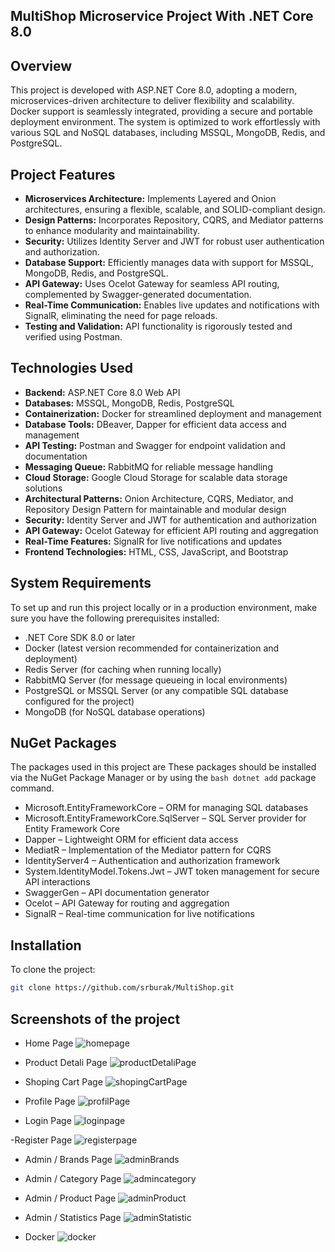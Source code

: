## MultiShop Microservice Project With .NET Core 8.0

## Overview
This project is developed with ASP.NET Core 8.0, adopting a modern, microservices-driven architecture to deliver flexibility and scalability. Docker support is seamlessly integrated, providing a secure and portable deployment environment. The system is optimized to work effortlessly with various SQL and NoSQL databases, including MSSQL, MongoDB, Redis, and PostgreSQL.

## Project Features

- **Microservices Architecture:** Implements Layered and Onion architectures, ensuring a flexible, scalable, and SOLID-compliant design.
- **Design Patterns:** Incorporates Repository, CQRS, and Mediator patterns to enhance modularity and maintainability.
- **Security:** Utilizes Identity Server and JWT for robust user authentication and authorization.
- **Database Support:** Efficiently manages data with support for MSSQL, MongoDB, Redis, and PostgreSQL.
- **API Gateway:** Uses Ocelot Gateway for seamless API routing, complemented by Swagger-generated documentation.
- **Real-Time Communication:** Enables live updates and notifications with SignalR, eliminating the need for page reloads.
- **Testing and Validation:** API functionality is rigorously tested and verified using Postman.

## Technologies Used

- **Backend:** ASP.NET Core 8.0 Web API
- **Databases:** MSSQL, MongoDB, Redis, PostgreSQL
- **Containerization:** Docker for streamlined deployment and management
- **Database Tools:** DBeaver, Dapper for efficient data access and management
- **API Testing:** Postman and Swagger for endpoint validation and documentation
- **Messaging Queue:** RabbitMQ for reliable message handling
- **Cloud Storage:** Google Cloud Storage for scalable data storage solutions
- **Architectural Patterns:** Onion Architecture, CQRS, Mediator, and Repository Design Pattern for maintainable and modular design
- **Security:** Identity Server and JWT for authentication and authorization
- **API Gateway:** Ocelot Gateway for efficient API routing and aggregation
- **Real-Time Features:** SignalR for live notifications and updates
- **Frontend Technologies:** HTML, CSS, JavaScript, and Bootstrap

## System Requirements
To set up and run this project locally or in a production environment, make sure you have the following prerequisites installed:

- .NET Core SDK 8.0 or later
- Docker (latest version recommended for containerization and deployment)
- Redis Server (for caching when running locally)
- RabbitMQ Server (for message queueing in local environments)
- PostgreSQL or MSSQL Server (or any compatible SQL database configured for the project)
- MongoDB (for NoSQL database operations)

## NuGet Packages
The packages used in this project are
These packages should be installed via the NuGet Package Manager or by using the ```bash dotnet add```  package command.

- Microsoft.EntityFrameworkCore – ORM for managing SQL databases
- Microsoft.EntityFrameworkCore.SqlServer – SQL Server provider for Entity Framework Core
- Dapper – Lightweight ORM for efficient data access
- MediatR – Implementation of the Mediator pattern for CQRS
- IdentityServer4 – Authentication and authorization framework
- System.IdentityModel.Tokens.Jwt – JWT token management for secure API interactions
- SwaggerGen – API documentation generator
- Ocelot – API Gateway for routing and aggregation
- SignalR – Real-time communication for live notifications

## Installation

To clone the project:
```bash 
git clone https://github.com/srburak/MultiShop.git
```

## Screenshots of the project
- Home Page
![homepage](https://github.com/user-attachments/assets/29b6712a-24bf-40ec-b18b-e4305893c773)

- Product Detali Page
![productDetaliPage](https://github.com/user-attachments/assets/f33fa173-d7e9-47f7-867f-20eba0d9be7c)

- Shoping Cart Page
![shopingCartPage](https://github.com/user-attachments/assets/d0edc746-cc1a-4fdf-849c-6fdfb093ea08)

- Profile Page
![profilPage](https://github.com/user-attachments/assets/c07efdba-7913-4313-b9fe-87cda48e0d21)

- Login Page
![loginpage](https://github.com/user-attachments/assets/a0742d3d-de45-4ed7-bdfa-826759dd711b)

-Register Page
![registerpage](https://github.com/user-attachments/assets/7b478b0b-6d5c-4538-8cc9-1a2bfe7d81f1)

- Admin / Brands Page
![adminBrands](https://github.com/user-attachments/assets/529150c5-e263-4f71-a0f8-1df3b128d6f4)

- Admin / Category Page
![admincategory](https://github.com/user-attachments/assets/9fb9354e-f4ca-4473-b85a-79cbd2571fae)

- Admin / Product Page
![adminProduct](https://github.com/user-attachments/assets/f1ec8b6e-0ce6-4579-9909-45540d7a63de)

- Admin / Statistics Page
![adminStatistic](https://github.com/user-attachments/assets/4ccb44de-e37e-4213-baf1-55a3de92bd0e)

- Docker
![docker](https://github.com/user-attachments/assets/b9392d5d-2631-4e02-abca-2cd788aedf0c)



